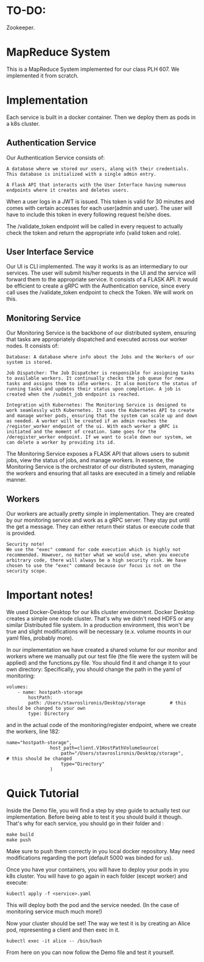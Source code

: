# TO-DO:
Zookeeper.


# MapReduce System

This is a MapReduce System implemented for our class PLH 607.
We implemented it from scratch.


# Implementation
Each service is built in a docker container.
Then we deploy them as pods in a k8s cluster.

## Authentication Service

Our Authentication Service consists of:

    A database where we stored our users, along with their credentials. This database is initialized with a single admin entry.

    A Flask API that interacts with the User Interface having numerous endpoints where it creates and deletes users.

When a user logs in a JWT is issued. This token is valid for 30 minutes and comes with certain accesses for each user(admin and user). The user will have to include this token in every following request he/she does.

The /validate_token endpoint will be called in every request to actually check the token and return the appropriate info (valid token and role).

## User Interface Service

Our UI is CLI implemented. The way it works is as an intermediary to our services. The user will submit his/her requests in the UI and the service will forward them to the appropriate service. It consists of a FLASK API. It would be efficient to create a gRPC with the Authentication service, since every call uses the /validate_token endpoint to check the Token. We will work on this.

## Monitoring Service

Our Monitoring Service is the backbone of our distributed system, ensuring that tasks are appropriately dispatched and executed across our worker nodes. It consists of:

    Database: A database where info about the Jobs and the Workers of our system is stored.

    Job Dispatcher: The Job Dispatcher is responsible for assigning tasks to available workers. It continually checks the job queue for new tasks and assigns them to idle workers. It also monitors the status of running tasks and updates their status upon completion. A job is created when the /submit_job endpoint is reached.

    Integration with Kubernetes: The Monitoring Service is designed to work seamlessly with Kubernetes. It uses the Kubernetes API to create and manage worker pods, ensuring that the system can scale up and down as needed. A worker will be created if an admin reaches the /register_worker endpoint of the ui. With each worker a gRPC is initiated and the moment of creation. Same goes for the /deregister_worker endpoint. If we want to scale down our system, we can delete a worker by providing its id.

The Monitoring Service exposes a FLASK API that allows users to submit jobs, view the status of jobs, and manage workers.
In essence, the Monitoring Service is the orchestrator of our distributed system, managing the workers and ensuring that all tasks are executed in a timely and reliable manner.

## Workers

Our workers are actually pretty simple in implementation. They are created by our monitoring service and work as a gRPC server. They stay put until the get a message.
They can either return their status or execute code that is provided.
    
    Security note!
    We use the "exec" command for code execution which is highly not recommended. However, no matter what we would use, when you execute arbitrary code, there will always be a high security risk. We have chosen to use the "exec" command because our focus is not on the security scope.


# Important notes!
We used Docker-Desktop for our k8s cluster environment.
Docker Desktop creates a simple one node cluster.
That's why we didn't need HDFS or any similar Distributed file system.
In a production environment, this won't be true and slight modifications will be necessary (e.x. volume mounts in our yaml files, probably more).

In our implementation we have created a shared volume for our monitor and workers where we manually put our test file (the file were the system will be applied) and the functions.py file.
You should find it and change it to your own directory:
Specifically, you should change the path in the yaml of monitoring:

    volumes:
        - name: hostpath-storage
            hostPath:
            path: /Users/stavroslironis/Desktop/storage         # this should be changed to your own
            type: Directory

and in the actual code of the monitoring/register endpoint, where we create the workers, line 182:

    name="hostpath-storage",
                    host_path=client.V1HostPathVolumeSource(
                        path="/Users/stavroslironis/Desktop/storage",           # this should be changed
                        type="Directory"
                    )


# Quick Tutorial

Inside the Demo file, you will find a step by step guide to actually test our implementation.
Before being able to test it you should build it though.
That's why for each service, you should go in their folder and :

    make build
    make push

Make sure to push them correctly in you local docker repository. May need modifications regarding the port (default 5000 was binded for us).

Once you have your containers, you will have to deploy your pods in you k8s cluster.
You will have to go again in each folder (except worker) and execute:

    kubectl apply -f <service>.yaml
    
This will deploy both the pod and the service needed. (In the case of monitoring service much much more!)


Now your cluster should be set!
The way we test it is by creating an Alice pod, representing a client and then exec in it.

    kubectl exec -it alice -- /bin/bash

From here on you can now follow the Demo file and test it yourself.
